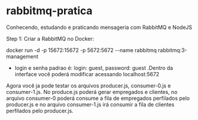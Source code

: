 # rabbitmq-pratica
Conhecendo, estudando e praticando mensageria com RabbitMQ e NodeJS

Step 1: Criar a RabbitMQ no Docker:

docker run -d -p 15672:15672 -p 5672:5672 --name rabbitmq rabbitmq:3-management

* login e senha padrao é: login: guest, password: guest .Dentro da interface você poderá modificar acessando localhost:5672

Agora você ja pode testar os arquivos producer.js, consumer-0.js e consumer-1.js. No produce.js  poderá gerar empregados e 
clientes, no arquivo consumer-0 poderá consume a fila de empregados perfilados pelo producer.js e
no arquivo consumer-1.js irá consumir a fila de clientes perfilados pelo producer.js.


